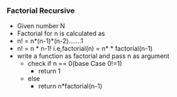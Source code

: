 ### Factorial Recursive

- Given number N
- Factorial for n is calculated as 
- n! = n*(n-1)*(n-2).......1
- n! = n * n-1! i.e,factorial(n) = n* * factorial(n-1)
- write a function as factorial and pass n as argument
  - check if n == 0(base Case 0!=1)
    - return 1
  - else
    - return n*factorial(n-1)